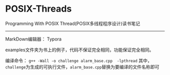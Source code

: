 # POSIX-Threads
Programming With POSIX Thread(POSIX多线程程序设计)读书笔记
***
MarkDown编辑器： Typora

examples文件夹为书上的例子，代码不保证完全相同，功能保证完全相同。

编译命令： `g++ -Wall -o challenge alarm_base.cpp  -lpthread`
其中，`challenge`为生成的可执行文件，`alarm_base.cpp`替换为要编译的文件名称即可
